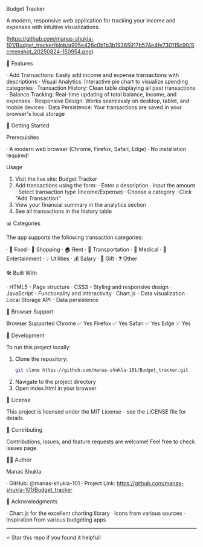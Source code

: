 Budget Tracker

A modern, responsive web application for tracking your income and expenses with intuitive visualizations.

(https://github.com/manas-shukla-101/Budget_tracker/blob/a995e426c0b1b3b19365917b574e4fe730115c90/Screenshot_20250824-150954.png)

🌟 Features

· Add Transactions: Easily add income and expense transactions with descriptions
· Visual Analytics: Interactive pie chart to visualize spending categories
· Transaction History: Clean table displaying all past transactions
· Balance Tracking: Real-time updating of total balance, income, and expenses
· Responsive Design: Works seamlessly on desktop, tablet, and mobile devices
· Data Persistence: Your transactions are saved in your browser's local storage

🚀 Getting Started

Prerequisites

· A modern web browser (Chrome, Firefox, Safari, Edge)
· No installation required!

Usage

1. Visit the live site: Budget Tracker
2. Add transactions using the form:
   · Enter a description
   · Input the amount
   · Select transaction type (Income/Expense)
   · Choose a category
   · Click "Add Transaction"
3. View your financial summary in the analytics section
4. See all transactions in the history table

📊 Categories

The app supports the following transaction categories:

· 🍔 Food
· 🛒 Shopping
· 🏠 Rent
· 🚗 Transportation
· 💊 Medical
· 🎉 Entertainment
· 💡 Utilities
· 💰 Salary
· 🎁 Gift
· ❓ Other

🛠️ Built With

· HTML5 - Page structure
· CSS3 - Styling and responsive design
· JavaScript - Functionality and interactivity
· Chart.js - Data visualization
· Local Storage API - Data persistence

📱 Browser Support

Browser Supported
Chrome ✅ Yes
Firefox ✅ Yes
Safari ✅ Yes
Edge ✅ Yes

🔧 Development

To run this project locally:

1. Clone the repository:
   ```bash
   git clone https://github.com/manas-shukla-101/Budget_tracker.git
   ```
2. Navigate to the project directory
3. Open index.html in your browser

📝 License

This project is licensed under the MIT License - see the LICENSE file for details.

🤝 Contributing

Contributions, issues, and feature requests are welcome! Feel free to check issues page.

👨‍💻 Author

Manas Shukla

· GitHub: @manas-shukla-101
· Project Link: https://github.com/manas-shukla-101/Budget_tracker

🙏 Acknowledgments

· Chart.js for the excellent charting library
· Icons from various sources
· Inspiration from various budgeting apps

---

⭐ Star this repo if you found it helpful!
